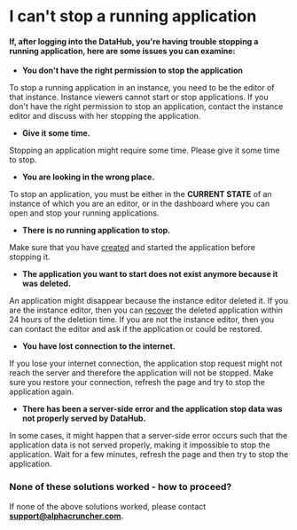 # I can't stop a running application

#### If, after logging into the DataHub, you're having trouble stopping a running application, here are some issues you can examine:

* **You don't have the right permission to stop the application**

To stop a running application in an instance, you need to be the editor of that instance. Instance viewers cannot start or stop applications. If you don't have the right permission to stop an application, contact the instance editor and discuss with her stopping the application.

* **Give it some time.**

Stopping an application might require some time. Please give it some time to stop.

* **You are looking in the wrong place.**

To stop an application, you must be either in the **CURRENT STATE** of an instance of which you are an editor, or in the dashboard where you can open and stop your running applications.

* **There is no running application to stop.**

Make sure that you have [created](../../actions/create-an-application.md) and started the application before stopping it.

* **The application you want to start does not exist anymore because it was deleted.**

An application might disappear because the instance editor deleted it. If you are the instance editor, then you can [recover](../authorization-issues/accidental-data-loss/deleted-an-application-by-mistake.md) the deleted application within 24 hours of the deletion time. If you are not the instance editor, then you can contact the editor and ask if the application or could be restored.

* **You have lost connection to the internet.**

If you lose your internet connection, the application stop request might not reach the server and therefore the application will not be stopped. Make sure you restore your connection,  refresh the page and try to stop the application again.

* **There has been a server-side error and the application stop data was not properly served by DataHub.**

In some cases, it might happen that a server-side error occurs such that the application data is not served properly, making it impossible to stop the application. Wait for a few minutes, refresh the page and then try to stop the application.  


### None of these solutions worked - how to proceed?

If none of the above solutions worked, please contact **support@alphacruncher.com.**

